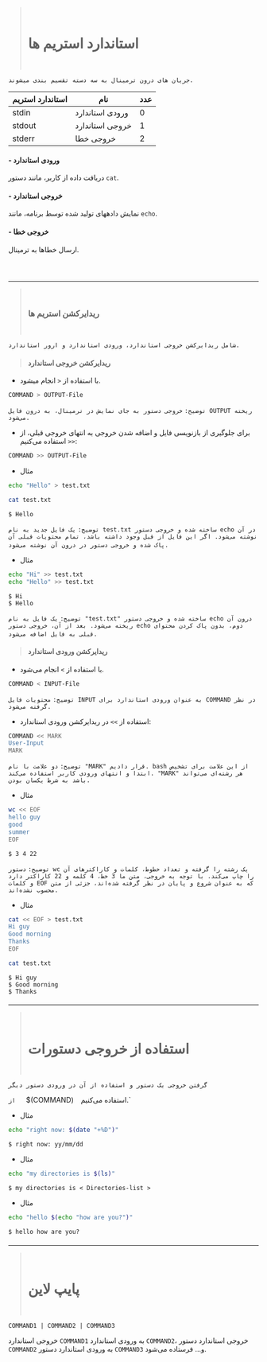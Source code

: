 
> ‌
> # استاندارد استریم ها
> ‌

`جریان های درون ترمینال به سه دسته تقسیم بندی میشوند.`

| استاندارد استریم | نام | عدد |
| ---------------- | --------------- | --- |
| stdin | ورودی استاندارد | 0 |
| stdout | خروجی استاندارد | 1 |
| stderr | خروجی خطا | 2 |

#### - ورودی استاندارد

دریافت داده از کاربر، مانند دستور `cat`.

#### - خروجی استاندارد

نمایش دادههای تولید شده توسط برنامه، مانند `echo`.

#### - خروجی خطا

ارسال خطاها به ترمینال.
#### ‌
---
>‌
> ### ریدایرکشن استریم ها
> ‌

`شامل ریدایرکشن خروجی استاندارد، ورودی استاندارد و ارور استاندارد.`


>  #### **ریدایرکشن خروجی استاندارد**

- با استفاده از `<` انجام میشود.

```bash
COMMAND > OUTPUT-File
```

`توضیح:` `خروجی دستور به جای نمایش در ترمینال، به درون فایل OUTPUT ریخته می‌شود.`

- برای جلوگیری از بازنویسی فایل و اضافه شدن خروجی به انتهای خروجی قبلی، از `<<` استفاده می‌کنیم:

```bash
COMMAND >> OUTPUT-File
```

- مثال

```bash
echo "Hello" > test.txt
```

```sh
cat test.txt
```

```
$ Hello
```

`توضیح:` `یک فایل جدید به نام test.txt ساخته شده و خروجی دستور echo در آن نوشته می‌شود. اگر این فایل از قبل وجود داشته باشد، تمام محتویات قبلی آن پاک شده و خروجی دستور در درون آن نوشته می‌شود.`
‌
- مثال

```bash
echo "Hi" >> test.txt
echo "Hello" >> test.txt
```

```
$ Hi
$ Hello
```

`توضیح:` `یک فایل به نام "test.txt" ساخته شده و خروجی دستور echo درون آن ریخته می‌شود. بعد از آن، خروجی دستور echo دوم، بدون پاک کردن محتوای قبلی به فایل اضافه می‌شود.‌`
‌
>  ####  **ریدایرکشن ورودی استاندارد**

- با استفاده از `>` انجام می‌شود.

```bash
COMMAND < INPUT-File
```

`توضیح:` `محتویات فایل INPUT به عنوان ورودی استاندارد برای COMMAND در نظر گرفته می‌شود.`

- استفاده از `>>` در ریدایرکشن ورودی استاندارد:

```bash
COMMAND << MARK
User-Input
MARK
```

`توضیح:` `دو علامت با نام "MARK" قرار دادیم. bash از این علامت برای تشخیص ابتدا و انتهای ورودی کاربر استفاده می‌کند. "MARK" هر رشته‌ای می‌تواند باشد به شرط یکسان بودن.`

- مثال

```bash
wc << EOF
hello guy
good
summer
EOF
```

```
$ 3 4 22
```

`توضیح:` `دستور wc یک رشته را گرفته و تعداد خطوط، کلمات و کاراکترهای آن را چاپ می‌کند. با توجه به خروجی، متن ما 3 خط، 4 کلمه و 22 کاراکتر دارد و کلمات EOF که به عنوان شروع و پایان در نظر گرفته شده‌اند، جزئی از متن محسوب نشده‌اند.`

- مثال

```bash
cat << EOF > test.txt
Hi guy
Good morning
Thanks
EOF
```

```bash
cat test.txt
```

```
$ Hi guy
$ Good morning
$ Thanks
```
#### 
---
>‌
>  # استفاده از خروجی دستورات 
>  ‌

`گرفتن خروجی یک دستور و استفاده از آن در ورودی دستور دیگر`

  `از ‌
 ‌ `$(COMMAND)`‌
 ‌ `استفاده می‌کنیم.`‌

- مثال

```bash
echo "right now: $(date "+%D")"
```

```
$ right now: yy/mm/dd
```
- مثال

```bash
echo "my directories is $(ls)"
```

```
$ my directories is < Directories-list >
```
- مثال

```bash
echo "hello $(echo "how are you?")"
```

```
$ hello how are you?
```
#### 
---
>‌
> # پایپ لاین
> ‌

```
COMMAND1 | COMMAND2 | COMMAND3
```

خروجی استاندارد `COMMAND1` به ورودی استاندارد `COMMAND2`، خروجی استاندارد دستور `COMMAND2` به ورودی استاندارد دستور `COMMAND3` و... فرستاده می‌شود.
